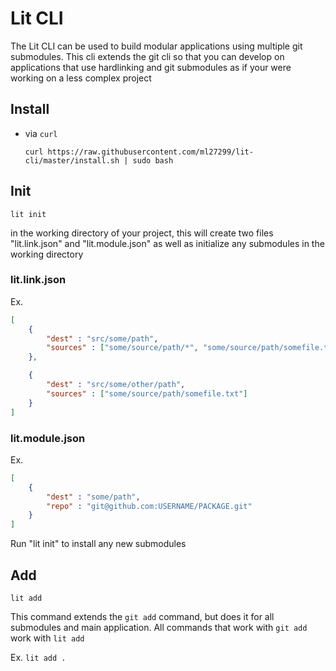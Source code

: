 # Lit CLI

The Lit CLI can be used to build modular applications using multiple git submodules. This cli extends the git cli so that you can develop on applications that use hardlinking and git submodules as if your were working on a less complex project

## Install

- via `curl`
    ```
    curl https://raw.githubusercontent.com/ml27299/lit-cli/master/install.sh | sudo bash

## Init
`lit init`

in the working directory of your project, this will create two files "lit.link.json" and "lit.module.json" as well as initialize any submodules in the working directory

### lit.link.json
Ex.
```json
[
	{
		"dest" : "src/some/path",
		"sources" : ["some/source/path/*", "some/source/path/somefile.txt"]
	},

	{
		"dest" : "src/some/other/path",
		"sources" : ["some/source/path/somefile.txt"]
	}
]
```

### lit.module.json
Ex.
```json
[
	{
		"dest" : "some/path",
		"repo" : "git@github.com:USERNAME/PACKAGE.git"
	}
]
```


Run "lit init" to install any new submodules

## Add
`lit add`

This command extends the `git add` command, but does it for all submodules and main application. All commands that work with `git add` work with `lit add`

Ex. `lit add .`




